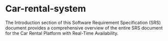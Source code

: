 # Car-rental-system
The Introduction section of this Software Requirement Specification (SRS) document provides a comprehensive overview of the entire SRS document for the Car Rental Platform with Real-Time Availability. 
